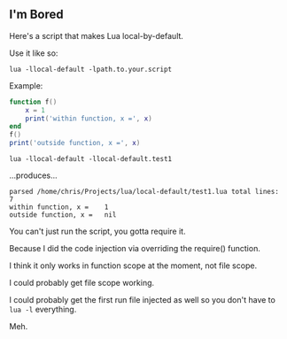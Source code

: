 ## I'm Bored

Here's a script that makes Lua local-by-default.

Use it like so:

```
lua -llocal-default -lpath.to.your.script
```

Example:

```Lua
function f()
	x = 1
	print('within function, x =', x)
end
f()
print('outside function, x =', x)
```

```
lua -llocal-default -llocal-default.test1
```
...produces...
```
parsed /home/chris/Projects/lua/local-default/test1.lua total lines:	7
within function, x =	1
outside function, x =	nil
```

You can't just run the script, you gotta require it.

Because I did the code injection via overriding the require() function.

I think it only works in function scope at the moment, not file scope.

I could probably get file scope working.

I could probably get the first run file injected as well so you don't have to `lua -l` everything.

Meh.
